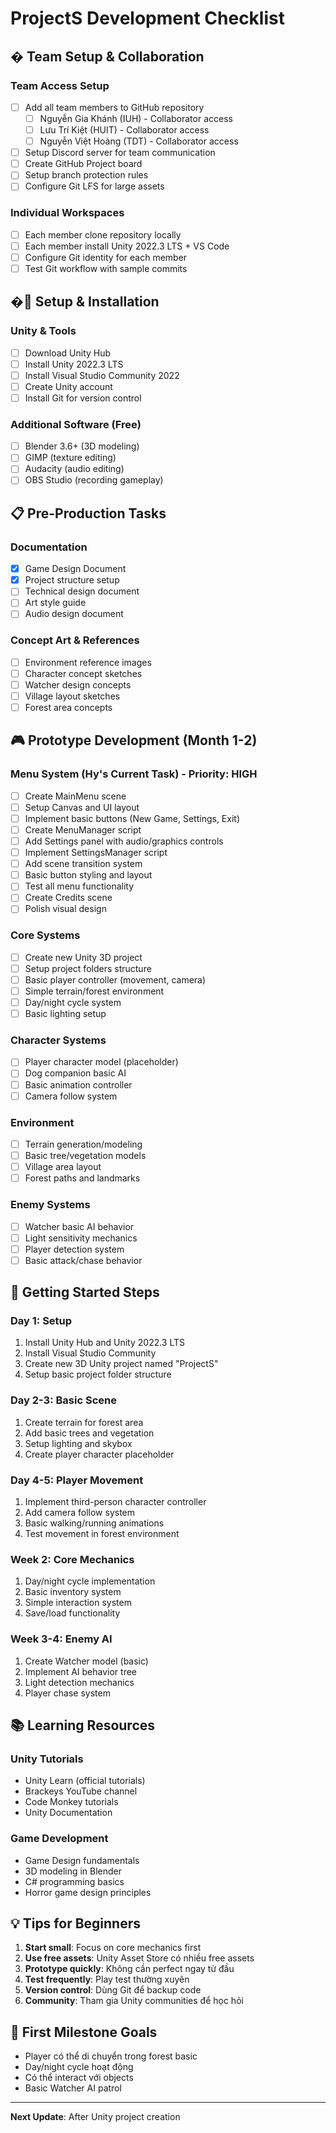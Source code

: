 # ProjectS Development Checklist

## � Team Setup & Collaboration

### Team Access Setup
- [ ] Add all team members to GitHub repository
  - [ ] Nguyễn Gia Khánh (IUH) - Collaborator access
  - [ ] Lưu Trí Kiệt (HUIT) - Collaborator access  
  - [ ] Nguyễn Việt Hoàng (TDT) - Collaborator access
- [ ] Setup Discord server for team communication
- [ ] Create GitHub Project board
- [ ] Setup branch protection rules
- [ ] Configure Git LFS for large assets

### Individual Workspaces
- [ ] Each member clone repository locally
- [ ] Each member install Unity 2022.3 LTS + VS Code
- [ ] Configure Git identity for each member
- [ ] Test Git workflow with sample commits

## �🔧 Setup & Installation

### Unity & Tools
- [ ] Download Unity Hub
- [ ] Install Unity 2022.3 LTS
- [ ] Install Visual Studio Community 2022
- [ ] Create Unity account
- [ ] Install Git for version control

### Additional Software (Free)
- [ ] Blender 3.6+ (3D modeling)
- [ ] GIMP (texture editing)
- [ ] Audacity (audio editing)
- [ ] OBS Studio (recording gameplay)

## 📋 Pre-Production Tasks

### Documentation
- [x] Game Design Document
- [x] Project structure setup
- [ ] Technical design document
- [ ] Art style guide
- [ ] Audio design document

### Concept Art & References
- [ ] Environment reference images
- [ ] Character concept sketches
- [ ] Watcher design concepts
- [ ] Village layout sketches
- [ ] Forest area concepts

## 🎮 Prototype Development (Month 1-2)

### Menu System (Hy's Current Task) - Priority: HIGH
- [ ] Create MainMenu scene
- [ ] Setup Canvas and UI layout
- [ ] Implement basic buttons (New Game, Settings, Exit)
- [ ] Create MenuManager script
- [ ] Add Settings panel with audio/graphics controls
- [ ] Implement SettingsManager script
- [ ] Add scene transition system
- [ ] Basic button styling and layout
- [ ] Test all menu functionality
- [ ] Create Credits scene
- [ ] Polish visual design

### Core Systems
- [ ] Create new Unity 3D project
- [ ] Setup project folders structure
- [ ] Basic player controller (movement, camera)
- [ ] Simple terrain/forest environment
- [ ] Day/night cycle system
- [ ] Basic lighting setup

### Character Systems
- [ ] Player character model (placeholder)
- [ ] Dog companion basic AI
- [ ] Basic animation controller
- [ ] Camera follow system

### Environment
- [ ] Terrain generation/modeling
- [ ] Basic tree/vegetation models
- [ ] Village area layout
- [ ] Forest paths and landmarks

### Enemy Systems
- [ ] Watcher basic AI behavior
- [ ] Light sensitivity mechanics
- [ ] Player detection system
- [ ] Basic attack/chase behavior

## 🚀 Getting Started Steps

### Day 1: Setup
1. Install Unity Hub and Unity 2022.3 LTS
2. Install Visual Studio Community
3. Create new 3D Unity project named "ProjectS"
4. Setup basic project folder structure

### Day 2-3: Basic Scene
1. Create terrain for forest area
2. Add basic trees and vegetation
3. Setup lighting and skybox
4. Create player character placeholder

### Day 4-5: Player Movement
1. Implement third-person character controller
2. Add camera follow system
3. Basic walking/running animations
4. Test movement in forest environment

### Week 2: Core Mechanics
1. Day/night cycle implementation
2. Basic inventory system
3. Simple interaction system
4. Save/load functionality

### Week 3-4: Enemy AI
1. Create Watcher model (basic)
2. Implement AI behavior tree
3. Light detection mechanics
4. Player chase system

## 📚 Learning Resources

### Unity Tutorials
- Unity Learn (official tutorials)
- Brackeys YouTube channel
- Code Monkey tutorials
- Unity Documentation

### Game Development
- Game Design fundamentals
- 3D modeling in Blender
- C# programming basics
- Horror game design principles

## 💡 Tips for Beginners
1. **Start small**: Focus on core mechanics first
2. **Use free assets**: Unity Asset Store có nhiều free assets
3. **Prototype quickly**: Không cần perfect ngay từ đầu
4. **Test frequently**: Play test thường xuyên
5. **Version control**: Dùng Git để backup code
6. **Community**: Tham gia Unity communities để học hỏi

## 🎯 First Milestone Goals
- Player có thể di chuyển trong forest basic
- Day/night cycle hoạt động
- Có thể interact với objects
- Basic Watcher AI patrol

---
**Next Update**: After Unity project creation
